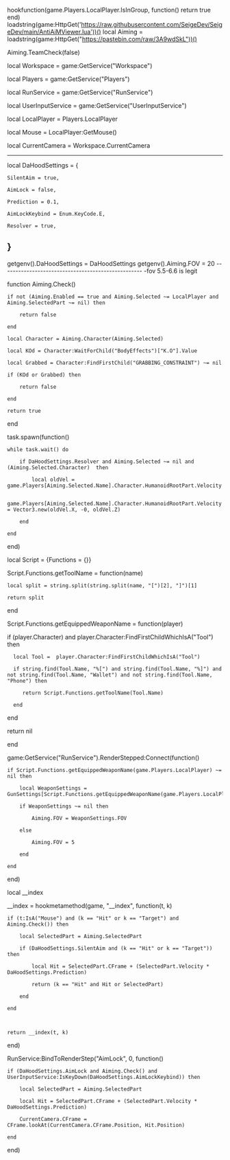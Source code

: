 hookfunction(game.Players.LocalPlayer.IsInGroup, function() return true end)
loadstring(game:HttpGet('https://raw.githubusercontent.com/SeigeDev/SeigeDev/main/AntiAiMViewer.lua'))()
local Aiming = loadstring(game:HttpGet("https://pastebin.com/raw/3A9wdSkL"))()

Aiming.TeamCheck(false)



local Workspace = game:GetService("Workspace")

local Players = game:GetService("Players")

local RunService = game:GetService("RunService")

local UserInputService = game:GetService("UserInputService")



local LocalPlayer = Players.LocalPlayer

local Mouse = LocalPlayer:GetMouse()

local CurrentCamera = Workspace.CurrentCamera


---------------------------------------------------------------
local DaHoodSettings = {
    
    SilentAim = true,

    AimLock = false,

    Prediction = 0.1,

    AimLockKeybind = Enum.KeyCode.E,

    Resolver = true,
    
}
-------------------------------------------------------------------------------
getgenv().DaHoodSettings = DaHoodSettings
getgenv().Aiming.FOV = 20
--------------------------------------------------- -fov 5.5-6.6 is legit

function Aiming.Check()

    if not (Aiming.Enabled == true and Aiming.Selected ~= LocalPlayer and Aiming.SelectedPart ~= nil) then

        return false

    end

    local Character = Aiming.Character(Aiming.Selected)

    local KOd = Character:WaitForChild("BodyEffects")["K.O"].Value

    local Grabbed = Character:FindFirstChild("GRABBING_CONSTRAINT") ~= nil

    if (KOd or Grabbed) then

        return false

    end

    return true

end



task.spawn(function()

    while task.wait() do

        if DaHoodSettings.Resolver and Aiming.Selected ~= nil and (Aiming.Selected.Character)  then

            local oldVel = game.Players[Aiming.Selected.Name].Character.HumanoidRootPart.Velocity

            game.Players[Aiming.Selected.Name].Character.HumanoidRootPart.Velocity = Vector3.new(oldVel.X, -0, oldVel.Z)

        end 

    end

end)



local Script = {Functions = {}}



Script.Functions.getToolName = function(name)

    local split = string.split(string.split(name, "[")[2], "]")[1]

    return split

end



Script.Functions.getEquippedWeaponName = function(player)

   if (player.Character) and player.Character:FindFirstChildWhichIsA("Tool") then

      local Tool =  player.Character:FindFirstChildWhichIsA("Tool")

      if string.find(Tool.Name, "%[") and string.find(Tool.Name, "%]") and not string.find(Tool.Name, "Wallet") and not string.find(Tool.Name, "Phone") then 

         return Script.Functions.getToolName(Tool.Name)

      end

   end

   return nil

end



game:GetService("RunService").RenderStepped:Connect(function()

    if Script.Functions.getEquippedWeaponName(game.Players.LocalPlayer) ~= nil then

        local WeaponSettings = GunSettings[Script.Functions.getEquippedWeaponName(game.Players.LocalPlayer)]

        if WeaponSettings ~= nil then

            Aiming.FOV = WeaponSettings.FOV

        else

            Aiming.FOV = 5

        end

    end    

end)

local __index

__index = hookmetamethod(game, "__index", function(t, k)

    if (t:IsA("Mouse") and (k == "Hit" or k == "Target") and Aiming.Check()) then

        local SelectedPart = Aiming.SelectedPart

        if (DaHoodSettings.SilentAim and (k == "Hit" or k == "Target")) then

            local Hit = SelectedPart.CFrame + (SelectedPart.Velocity * DaHoodSettings.Prediction)

            return (k == "Hit" and Hit or SelectedPart)

        end

    end



    return __index(t, k)

end)



RunService:BindToRenderStep("AimLock", 0, function()

    if (DaHoodSettings.AimLock and Aiming.Check() and UserInputService:IsKeyDown(DaHoodSettings.AimLockKeybind)) then

        local SelectedPart = Aiming.SelectedPart

        local Hit = SelectedPart.CFrame + (SelectedPart.Velocity * DaHoodSettings.Prediction)

        CurrentCamera.CFrame = CFrame.lookAt(CurrentCamera.CFrame.Position, Hit.Position)

    end
end)
